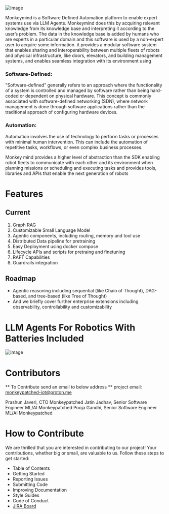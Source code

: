 
![image](https://github.com/monkeypatched-iot/sugriv-text/assets/128947637/57ec7c88-e575-44b5-b0e3-2fcf8be61304)


Monkeymind is a Software Defined Automation platform to enable expert systems use via LLM Agents. Monkeymind does this by acquiring relevant knowledge from its knowledge base and interpreting it according to the user’s problem. The data in the knowledge base is added by humans who are experts in a particular domain and this software is used by a non-expert user to acquire some information. it provides a modular software system that enables sharing and interoperability between multiple fleets of robots and physical infrastructure, like doors, elevators, and building management systems, and enables seamless integration with its environment using 

### Software-Defined:

"Software-defined" generally refers to an approach where the functionality of a system is controlled and managed by software rather than being hard-coded or dependent on physical hardware. This concept is commonly associated with software-defined networking (SDN), where network management is done through software applications rather than the traditional approach of configuring hardware devices.

### Automation:

Automation involves the use of technology to perform tasks or processes with minimal human intervention. This can include the automation of repetitive tasks, workflows, or even complex business processes.

Monkey mind provides a higher level of abstraction than the SDK enabling robot fleets to communicate with each other and its environment when planning missions or scheduling and executing tasks and provides tools, libraries and APIs that enable the next generation of robots

# Features

## Current

1. Graph RAG
2. Customizable Small Language Model
3. Agentic components, including routing, memory and tool use
4. Distributed Data pipeline for pretraining
5. Easy Deployment using docker compose 
6. Lifecycle APIs and scripts for pretraing and finetuning 
7. RAFT Capabilities
8. Guardrails integration

## Roadmap
 * Agentic reasoning including sequential (like Chain of Thought), DAG-based, and tree-based (like Tree of Thought)
 * And we briefly cover further enterprise extensions including observability, controllability and customizability
   
# LLM Agents For Robotics With Batteries Included

![image](https://github.com/monkeypatched-iot/sugriv-text/assets/128947637/9769dcb0-72e4-4a80-9ecc-21a2b26e2486)

# Contributors

** To Contribute send an email to below address **
project email: monkeypatched-iot@proton.me

Prashun Javeri, CTO Monkeypatched
Jatin Jadhav, Senior Software Engineer ML/AI Monkeypatched
Pooja Gandhi, Senior Software Engineer ML/AI Monkeypatched

# How to Contribute

We are thrilled that you are interested in contributing to our project! Your contributions, whether big or small, are valuable to us. Follow these steps to get started:

* Table of Contents
* Getting Started
* Reporting Issues
* Submitting Code
* Improving Documentation
* Style Guides
* Code of Conduct
* [JIRA Board](https://monkeypatched.atlassian.net/jira/software/projects/ST/boards/3?atlOrigin=eyJpIjoiYzI2OGUwN2MwY2I2NDY2YjhhM2EyMGVlMTAzYzFhNWMiLCJwIjoiaiJ9)
